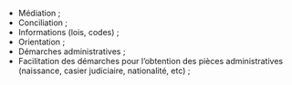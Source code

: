 - Médiation ;
- Conciliation ;
- Informations (lois, codes) ;
- Orientation ;
- Démarches administratives ;
- Facilitation des démarches pour l’obtention des pièces administratives (naissance, casier judiciaire, nationalité, etc) ;